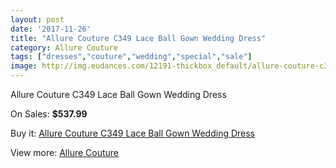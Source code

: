 ```yaml
---
layout: post
date: '2017-11-26'
title: "Allure Couture C349 Lace Ball Gown Wedding Dress"
category: Allure Couture
tags: ["dresses","couture","wedding","special","sale"]
image: http://img.eudances.com/12191-thickbox_default/allure-couture-c349-lace-ball-gown-wedding-dress.jpg
---
```

Allure Couture C349 Lace Ball Gown Wedding Dress

On Sales: **$537.99**
<a href="https://www.eudances.com/en/allure-couture/3802-allure-couture-c349-lace-ball-gown-wedding-dress.html"><amp-img layout="responsive" width="600" height="600" src="//img.eudances.com/12191-thickbox_default/allure-couture-c349-lace-ball-gown-wedding-dress.jpg" alt="Allure Couture C349 Lace Ball Gown Wedding Dress 0" /></a>
<a href="https://www.eudances.com/en/allure-couture/3802-allure-couture-c349-lace-ball-gown-wedding-dress.html"><amp-img layout="responsive" width="600" height="600" src="//img.eudances.com/12197-thickbox_default/allure-couture-c349-lace-ball-gown-wedding-dress.jpg" alt="Allure Couture C349 Lace Ball Gown Wedding Dress 1" /></a>
<a href="https://www.eudances.com/en/allure-couture/3802-allure-couture-c349-lace-ball-gown-wedding-dress.html"><amp-img layout="responsive" width="600" height="600" src="//img.eudances.com/12196-thickbox_default/allure-couture-c349-lace-ball-gown-wedding-dress.jpg" alt="Allure Couture C349 Lace Ball Gown Wedding Dress 2" /></a>
<a href="https://www.eudances.com/en/allure-couture/3802-allure-couture-c349-lace-ball-gown-wedding-dress.html"><amp-img layout="responsive" width="600" height="600" src="//img.eudances.com/12195-thickbox_default/allure-couture-c349-lace-ball-gown-wedding-dress.jpg" alt="Allure Couture C349 Lace Ball Gown Wedding Dress 3" /></a>
<a href="https://www.eudances.com/en/allure-couture/3802-allure-couture-c349-lace-ball-gown-wedding-dress.html"><amp-img layout="responsive" width="600" height="600" src="//img.eudances.com/12194-thickbox_default/allure-couture-c349-lace-ball-gown-wedding-dress.jpg" alt="Allure Couture C349 Lace Ball Gown Wedding Dress 4" /></a>
<a href="https://www.eudances.com/en/allure-couture/3802-allure-couture-c349-lace-ball-gown-wedding-dress.html"><amp-img layout="responsive" width="600" height="600" src="//img.eudances.com/12193-thickbox_default/allure-couture-c349-lace-ball-gown-wedding-dress.jpg" alt="Allure Couture C349 Lace Ball Gown Wedding Dress 5" /></a>
<a href="https://www.eudances.com/en/allure-couture/3802-allure-couture-c349-lace-ball-gown-wedding-dress.html"><amp-img layout="responsive" width="600" height="600" src="//img.eudances.com/12192-thickbox_default/allure-couture-c349-lace-ball-gown-wedding-dress.jpg" alt="Allure Couture C349 Lace Ball Gown Wedding Dress 6" /></a>

Buy it: [Allure Couture C349 Lace Ball Gown Wedding Dress](https://www.eudances.com/en/allure-couture/3802-allure-couture-c349-lace-ball-gown-wedding-dress.html "Allure Couture C349 Lace Ball Gown Wedding Dress")

View more: [Allure Couture](https://www.eudances.com/en/37-allure-couture "Allure Couture")